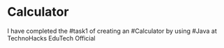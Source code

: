 # Calculator
I have completed the #task1 of creating an #Calculator by using #Java at TechnoHacks EduTech Official  


